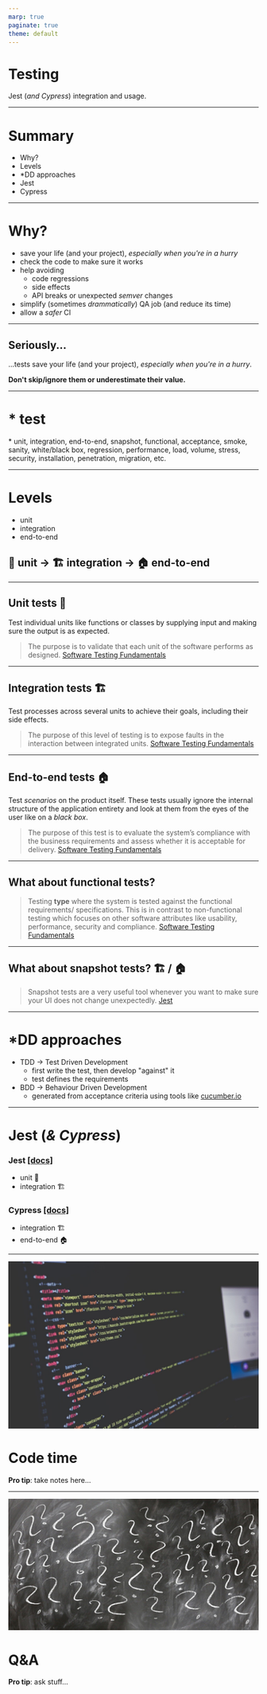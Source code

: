 ```yaml
---
marp: true
paginate: true
theme: default
---
```


# Testing

Jest (*and Cypress*) integration and usage.

---

# Summary

- Why?
- Levels
- *DD approaches
- Jest
- Cypress

---

# Why?

- save your life (and your project), *especially when you're in a hurry*
- check the code to make sure it works
- help avoiding
    - code regressions
    - side effects
    - API breaks or unexpected *semver* changes 
- simplify (sometimes *drammatically*) QA job (and reduce its time)
- allow a *safer* CI

---

## Seriously...

...tests save your life (and your project), *especially when you're in a hurry*.

**Don't skip/ignore them or underestimate their value.**

---

# * test

\* unit, integration, end-to-end, snapshot, functional, acceptance, smoke, sanity, white/black box, regression, performance, load, volume, stress, security, installation, penetration, migration, etc.

---

# Levels

- unit
- integration
- end-to-end

## 🔨 unit &rarr; 🏗 integration &rarr; 🏠 end-to-end

---

## Unit tests 🔨

Test individual units like functions or classes by supplying input and making sure the output is as expected.

> The purpose is to validate that each unit of the software performs as designed.
[Software Testing Fundamentals](https://softwaretestingfundamentals.com)

---

## Integration tests 🏗

Test processes across several units to achieve their goals, including their side effects.

>  The purpose of this level of testing is to expose faults in the interaction between integrated units.
[Software Testing Fundamentals](https://softwaretestingfundamentals.com)

---

## End-to-end tests 🏠

Test *scenarios* on the product itself. These tests usually ignore the internal structure of the application entirety and look at them from the eyes of the user like on a *black box*.

>  The purpose of this test is to evaluate the system’s compliance with the business requirements and assess whether it is acceptable for delivery.
[Software Testing Fundamentals](https://softwaretestingfundamentals.com)

---

## What about functional tests?

> Testing **type** where the system is tested against the functional requirements/ specifications. This is in contrast to non-functional testing which focuses on other software attributes like usability, performance, security and compliance.
[Software Testing Fundamentals](https://softwaretestingfundamentals.com)

---

## What about snapshot tests? 🏗 / 🏠

> Snapshot tests are a very useful tool whenever you want to make sure your UI does not change unexpectedly.
[Jest](https://jestjs.io)

---

# *DD approaches

- TDD &rarr; Test Driven Development
    - first write the test, then develop "against" it
    - test defines the requirements
- BDD &rarr; Behaviour Driven Development
    - generated from acceptance criteria using tools like [cucumber.io](https://cucumber.io)

---

# Jest (*&amp; Cypress*)

### Jest [[docs]](https://jestjs.io)
- unit 🔨
- integration 🏗

### Cypress [[docs]](https://https://www.cypress.io)
- integration 🏗
- end-to-end 🏠

---

![bg left](/assets/docs/code.jpg)

# Code time

**Pro tip**: take notes here...

---

![bg left](/assets/docs/qea.jpg)

# Q&A

**Pro tip**: ask stuff...
